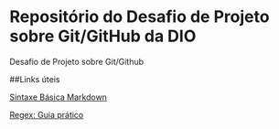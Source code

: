 # Repositório do Desafio de Projeto sobre Git/GitHub da DIO
Desafio de Projeto sobre Git/Github

##Links úteis

[Sintaxe Básica Markdown](https://www.markdownguide.org/basic-syntax/)

[Regex: Guia prático](https://medium.com/xp-inc/regex-um-guia-pratico-para-express%C3%B5es-regulares-1ac5fa4dd39f)
